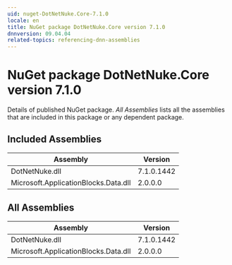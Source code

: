 ```yaml
---
uid: nuget-DotNetNuke.Core-7.1.0
locale: en
title: NuGet package DotNetNuke.Core version 7.1.0
dnnversion: 09.04.04
related-topics: referencing-dnn-assemblies
---
```


# NuGet package DotNetNuke.Core version 7.1.0
Details of published NuGet package.
*All Assemblies* lists all the assemblies that are included in this package or any dependent package.

## Included Assemblies

|Assembly|Version|
|---|---|
|DotNetNuke.dll|7.1.0.1442|
|Microsoft.ApplicationBlocks.Data.dll|2.0.0.0|

## All Assemblies

|Assembly|Version|
|---|---|
|DotNetNuke.dll|7.1.0.1442|
|Microsoft.ApplicationBlocks.Data.dll|2.0.0.0|

